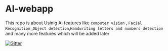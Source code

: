 # AI-webapp
This repo is about Usinig AI features like `computer vision` , `Facial Recognition` ,`Object detection`,`Handwriting letters and numbers detection` and many more features which will be added later

[![Gitter](https://badges.gitter.im/yvkrishna/community.svg)](https://gitter.im/yvkrishna/community?utm_source=badge&utm_medium=badge&utm_campaign=pr-badge)
